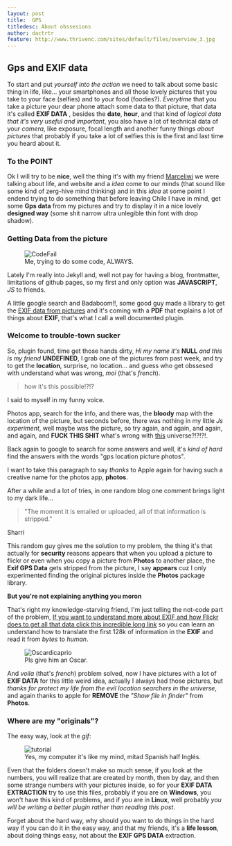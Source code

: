 ```yaml
---
layout: post
title:  GPS
titledesc: About obssesions
author: dactrtr
feature: http://www.thrivenc.com/sites/default/files/overview_3.jpg
---
```


## Gps and EXIF data


To start and put *yourself into the action* we need to talk about some basic thing in life, like... your smartphones and all those lovely pictures that you take to your face (selfies) and to your food (foodies?). *Everytime* that you take a picture your dear phone attach some data to that picture, that data it's called **EXIF DATA** , besides the **date**, **hour**, and that kind of *logical data that it's very useful and important*, you also have a lot of technical data of your *camera*, like exposure, focal length and another funny things *about pictures* that probably if you take a lot of selfies this is the first and last time you heard about it.

### To the POINT

Ok I will try to be **nice**, well the thing it's with my friend [Marceliwi](https://lonelycela.wordpress.com) we were talking about life, and website and a *idea* come to our minds (that sound like some kind of zerg-hive mind thinking) and in this *idea* at some point I endend trying to do something that before leaving Chile I have in mind, get some **Gps data** from my pictures and try to display it in a nice lovely **designed way** (some shit narrow ultra unlegible thin font with drop shadow).

### Getting Data from the picture



<figure class="figimg">
   <img src="http://i.imgur.com/gBkkVJk.gif" alt="CodeFail">
<figcaption>
Me, trying to do some code, ALWAYS.
</figcaption>
</figure>
            
Lately I'm really into Jekyll and, well not pay for having a blog, frontmatter, limitations of github pages, so my first and only option was **JAVASCRIPT**, *JS* to friends.

A little google search and Badaboom!!, some good guy made a library to get the [EXIF data from pictures](https://github.com/exif-js/exif-js) and it's coming with a **PDF** that explains a lot of things about **EXIF**, that's what I call a well documented plugin.


### Welcome to trouble-town sucker
So, plugin found, time get those hands dirty, *Hi my name it's* **NULL** *and this is my friend* **UNDEFINED**, I grab one of the pictures from past week, and try to get the **location**, surprise, no location... and guess who get obssesed with understand what was wrong, *moi* (that's *french*).

> how it's this possible!?!?

I said to myself in my funny voice.

Photos app, search for the info, and there was, the **bloody** map with the location of the picture, but seconds before, there was nothing in my little *Js experiment*, well maybe was the picture, so try again, and again, and again, and again, and **FUCK THIS SHIT** what's wrong with [this](https://www.youtube.com/watch?v=LS-VPyLaJFM) universe?!?!?!. 

Back again to google to search for some answers and well, it's *kind of hard* find the answers with the words "gps location picture photos". 

I want to take this paragraph to say *thanks* to Apple again for having such a creative name for the photos app, **photos**.

After a while and a lot of tries, in one random blog one comment brings light to my dark life...

>"The moment it is emailed or uploaded, all of that information is stripped."

Sharri

This random guy gives me the solution to my problem, the thing it's that actually for **security** reasons appears that when you upload a picture to flickr or even when you copy a picture from **Photos** to another place, the **Exif GPS Data** gets stripped from the picture, I say **appears** cuz I only experimented finding the original pictures inside the **Photos** package library.

**But you're not explaining anything you moron**

That's right my knowledge-starving friend, I'm just telling the not-code part of the problem, [If you want to understand more about EXIF and how Flickr does to get all that data click this incredible long link](http://code.flickr.net/2012/06/01/parsing-exif-client-side-using-javascript-2/) so you can learn an understand how to translate the first 128k of information in the **EXIF** and read it from *bytes* to *human*.


<figure class="figimg">
   <img src="http://i.giphy.com/Ry3Yl9TQlUAxy.gif" alt="Oscardicaprio">
<figcaption>
Pls give him an Oscar.
</figcaption>
</figure>

            
            
And *voila* (that's *french*) problem solved, now I have pictures with a lot of **EXIF DATA** for this little weird idea, actually I always had those pictures, but *thanks for protect my life from the evil location searchers in the universe*, and again thanks to apple for **REMOVE** the *"Show file in finder"* from **Photos**.

### Where are my "originals"?

The easy way, look at the *gif*:
<figure class="figimg">
   <img src="http://i.imgur.com/XkNbrmC.gif" alt="tutorial">
<figcaption>
Yes, my computer it's like my mind, mitad Spanish half Inglés.
</figcaption>
</figure>

Even that the folders doesn't make so much sense, if you look at the numbers, you will realize that are created by month, then by day, and then some strange numbers with your pictures inside, so for your **EXIF DATA EXTRACTION** try to use this files, probably if you are on **Windows**, you won't have this kind of problems, and if you are in **Linux**, well probably *you will be writing a better plugin rather than reading this post*.

Forget about the hard way, why should you want to do things in the hard way if you can do it in the easy way, and that my friends, it's a **life lesson**, about doing things easy, not about the **EXIF GPS DATA** extraction.
